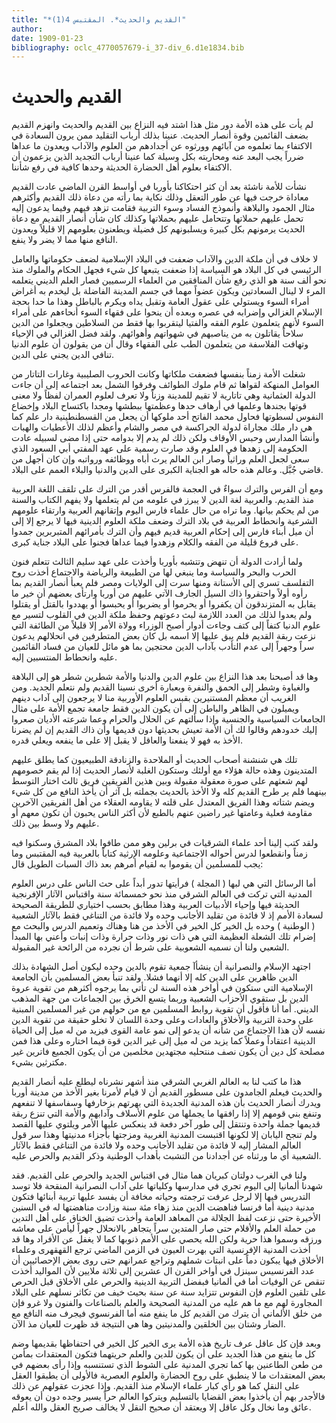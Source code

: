 ```yaml
---
title: "*القديم والحديث*. المقتبس 4(1)"
author: 
date: 1909-01-23
bibliography: oclc_4770057679-i_37-div_6.d1e1834.bib
---
```




#  القديم والحديث 


 لم يأت على هذه الأمة دور مثل هذا اشتد فيه النزاع بين القديم والحديث وانهزم القديم بضعف القائمين وقوة أنصار الحديث. عنينا بذلك أرباب التقليد ممن يرون السعادة في الاكتفاء بما تعلموه من آبائهم وورثوه عن أجدادهم من العلوم والآداب ويعدون ما عداها ضرراً يجب البعد عنه ومحاربته بكل وسيلة كما عنينا أرباب التجديد الذين يزعمون أن الاكتفاء بعلوم أهل الحضارة الحديثة وحدها كافية في رفع شأننا. 

 نشأت للأمة ناشئة بعد أن كثر احتكاكنا بأوربا في أواسط القرن الماضي عادت القديم معاداة خرجت فيها عن طور التعقل وذلك نكاية بما رأته من دعاة ذلك القديم وأكثرهم مثال الجمود والبلاهة وأنموذج الفساد وسوء التربية فقامت تزهد فيهم وفيما يدعون إليه تحمل عليهم حملاتها وتتحامل عليهم بحملاتها وكذلك كان شأن أنصار القديم مع دعاة الحديث يرمونهم بكل كبيرة ويسلبونهم كل فضيلة ويطعنون بعلومهم إلا قليلاً ويعدون النافع منها مما لا يضر ولا ينفع. 

 لا خلاف في أن ملكة الدين والآداب ضعفت في البلاد الإسلامية لضعف حكوماتها والعامل الرئيسي في كل البلاد هو السياسة إذا ضعفت يتبعها كل شيء فجهل الحكام والملوك منذ نحو  ألف  سنة هو الذي رفع شأن المنافقين من العلماء الرسميين فصار العلم الديني يتعلمه المرء لا لينال السعادتين ويكون عضواً مهما في جسم المدينة الفاضلة بل ليخدم به أغراض أمراء السوء ويستولي على عقول العامة وتقبل يداه ويكرم بالباطل وهذا ما حدا بحجة الإسلام الغزالي وإضرابه في عصره وبعده أن ينحوا على فقهاء السوء أنحاءهم على أمراء السوء لأنهم يتعلمون علوم الفقه والفتيا ليتقربوا بها فقط من السلاطين ويجعلوا من الدين سلاحاً يقاتلون به من يناصبهم في شهواتهم وأهوائهم. ولقد فضل الغزالي في الإحياء وتهافت الفلاسفة من يتعلمون الطب على الفقهاء وقال أن من يقولون أن علوم الدنيا تنافي الدين يجني على الدين. 

 شغلت الأمة زمناً بنفسها فضعفت ملكاتها وكانت الحروب الصليبية وغارات التاتار من العوامل المنهكة لقواها ثم قام ملوك الطوائف وفرقوا الشمل بعد اجتماعه إلى أن جاءت الدولة العثمانية وهي تاتارية لا تقيم للمدينة وزناً ولا تعرف لعلوم العمران لفظاً   ولا معنى قوتها بجندها وعلمها في أرهاف حدها وعظمتها ببطشها ومجدا باكتساح البلاد وإخضاع   النفوس لسطوتها فحاول محمد الفاتح  أحد  ملوكها أن يجعل من القسطنطينية دار علم كما هي دار ملك مجاراة لدولة الجراكسة في مصر والشام وأعظم لذلك الأعطيات والهبات وأنشأ المدارس وحبس الأوقاف ولكن ذلك لم يدم إلا بدوامه حتى إذا مضى لسبيله عادت الحكومة إلى زهدها في العلوم وقد صارت رسمية على عهد المفتي أبي السعود الذي سعى لجعل العلم وراثياً وصار ابن العالم يرث أباه ووظائفه ورواتبه وإن كان أجهل من قاضي جُبَّل. وعالم هذه حاله هو الجناية الكبرى على الدين والدنيا والبلاء العمم على البلاد. 

 ومع أن الفرس والترك سواءٌ في العجمة فالفرس أقدر من الترك على تلقف اللغة العربية منذ القديم. والعربية لغة الدين لا يبرز في علومه من لم يتعلمها ولا يفهم الكتاب والسنة من لم يحكم بيانها. وما تراه من حال علماء فارس اليوم وإتقانهم العربية وارتقاء علومهم الشرعية وانحطاط العربية في بلاد الترك وضعف ملكة العلوم الدينية فيها لا يرجع إلا إلى أن ميل أبناء فارس إلى إحكام العربية قديم فيهم وأن الترك بأمرائهم المتبربرين جمدوا على فروع قليلة من الفقه والكلام وزهدوا فيما عداها فجنوا على البلاد جناية كبرى. 

 ولما أرادت الدولة أن تنهض وتتشبه بأوربا وأخذت على عهد سليم الثالث تتعلم فنون الحرب والبحر والسياسة وما ينبغي لها من الطبيعة والرياضة والاجتماع أخذت روح التفلسف تسري إلى الأستانة ومنها سرت إلى الولايات ومصر فلم يعبأ أنصار القديم بما رأوه أولاً واحتقروا ذاك السيل الجارف الآتي عليهم من أوربا وارتأى بعضهم أن خير ما يقابل به المتزندقون أن يكفروا أو يحرموا أو يضربوا أو يحبسوا أو يهددوا بالقتل أو يقتلوا ولم يعدوا لذلك من العدد اللازمة لبث دعوتهم وحفظ ملكة الدين في القلوب لتسير مع علوم الدنيا كتفاً إلى كتف وجاءت أدوار أصبح الوزراء وولاة الأمر إلا قليلاً من الطائفة التي نزعت ربقة القديم فلم يبق عليها إلا اسمه بل كان بعض المتطرفين في انحلالهم يدعون سراً وجهراً إلى عدم التأدب بآداب الدين محتجين بما هو مائل للعيان من فساد القائمين عليه وانحطاط المنتسبين إليه. 

 وها قد أصبحنا بعد هذا النزاع بين علوم الدين والدنيا والأمة شطرين شطر هو إلى   البلاهة والغباوة وشطر إلى الحمق والنفرة وبعبارة أخرى نسينا القديم ولم نتعلم الجديد. ومن الغريب أن معظم المستنيرين بقبس العلوم الأوربية منا لا يرجعون إلى آداب دينهم   ويميلون في الظاهر والباطن إلى أن يكون الدين فقط جامعة تجمع الأمة على مثال الجامعات السياسية والجنسية وإذا سألتهم عن الحلال والحرام وعما شرعته الأديان صعروا إليك خدودهم وقالوا لك أن الأمة تعيش بحديثها دون قديمها وأن ذاك القديم إن لم يضرنا الأخذ به فهو لا ينفعنا والعاقل لا يقبل إلا على ما ينفعه ويعلي قدره. 

 تلك هي شنشنة أصحاب الحديث أو الملاحدة والزنادقة الطبيعيون كما يطلق عليهم المتدينون وهذه حالة هؤلاء مع أولئك وستكون الغلبة لأنصار الحديث إذا لم يقم خصومهم لهم شعثهم على صورة معقولة مقبولة وبين هذين الفريقين فريق ثالث اختار التوسط بينهما فلم ير طرح القديم كله ولا الأخذ بالحديث بجملته بل آثر أن يأخذ النافع من كل شيء ويضم شتاته وهذا الفريق المعتدل على قلته لا يقاومه العقلاء من أهل الفريقين الآخرين مقاومة فعلية وعامتها غير راضين عنهم بالطبع لأن أكثر الناس يحبون أن تكون معهم أو عليهم ولا وسط بين ذلك. 

 ولقد كتب إلينا  أحد  علماء الشرقيات في برلين وهو ممن طافوا بلاد المشرق وسكنوا فيه زمناً وانقطعوا لدرس أحواله الاجتماعية وعلومه الإرثية كتاباً بالعربية فيه المقتبس وما يجب للمسلمين أن يقوموا به لقيام أمرهم بعد ذاك السبات الطويل قال: 

 أما الرسائل التي هي لبها ( المجلة ) فرأيتها تدور أبداً على حث الناس على درس العلوم المدنية التي تركت في العالم الشرقي منذ نحو  خمسمائة  سنة واقتباس الآثار الإفرنجية الحديثة فيها وإحياء الأدبيات العربية وهذا مطابق بحسب اختياري للطريقة الصحيحة لسعادة الأمم إذ لا فائدة من تقليد الأجانب وحده ولا فائدة من التناغي فقط بالآثار الشعبية ( الوطنية ) وحده بل الخير كل الخير في الأخذ من هنا وهناك وتعميم الدرس والبحث مع إضرام تلك الشعلة العظيمة التي هي ذات نور وذات حرارة وذات إنبات وأعني بها المبدأ الشعبي ولنا أن نسميه الشعوبية على شرط أن نجرده من الرائحة غير المقبولة. 

 اجتهد الإسلام والنصرانية أن ينشأآ جمعية تقوم بالدين وحده ليكون أصل   الشهادة بذلك الدين ظاهرين على الدين كله إلا أنهما فشلا. ولقد تنبأ بعض المسلمين بأن الجامعة الإسلامية التي ستكون في أواخر هذه السنة لن تأتي بما يرجوه أكثرهم من تقوية عروة الدين بل ستقوي الأحزاب الشعبية وربما يتسع الخرق بين الجماعات من جهة المذهب   الديني. أما أنا فأقول أن تقوية روابط المسلمين مع من حولهم من غير المسلمين المبنية على وحدة التربية والأخلاق والعادات وعلى وحدة اللسان لا تخلو حقيقة من تقوية الدين نفسه لأن هذا الاجتماع من شأنه أن يدعو إلى نمو عامة القوى فيزيد من له ميل إلى الحياة الدينية اعتقاداً وعملاً كما يزيد من له ميل إلى غير الدين قوة فيما اختاره وعلى هذا فمن مصلحة كل دين أن يكون نصف منتحليه مجتهدين مخلصين من أن يكون الجميع فاترين غير مكترثين بشيء. 

 هذا ما كتب لنا به العالم الغربي الشرقي منذ أشهر نشرناه ليطلع عليه أنصار القديم والحديث فيعلم الجامدون على مسطور القديم أن لا قيام لأمرنا بغير الأخذ من مدينة أوربا ويدرك أنصار الحديث بأن هذه المدنية الجديدة التي بهرتهم بزخارفها وسفاسفها لا تنفعهم وتنفع بني قومهم إلا إذا رافقها ما يجملها من علوم الأسلاف وآدابهم والأمة التي تنزع ربقة قديمها جملة واحدة وتنتقل إلى طور آخر دفعة قد ينعكس عليها الأمر ويلتوي عليها القصد ولم تنجح اليابان إلا لكونها اقتبست المدنية الغربية ومزجتها بأجزاء مدنيتها وهذا سر قول العالم المشار إليه لا فائدة من تقليد الأجانب وحده ولا فائدة من التناغي فقط بالآثار الشعبية أي ما ورثناه عن أجدادنا من التشبث بأهداب الوطنية وذكر القديم والحرص عليه. 

 ولنا في الغرب دولتان كبريان هما مثال في اقتباس الجديد والحرص على القديم. فقد شهدنا ألمانيا إلى اليوم تجري في مدارسها وكلياتها على آداب النصرانية المنقحة فلا توسد التدريس فيها إلا لرجل عرفت ترجمته وحياته مخافة أن يفسد عليها تربية أبنائها فتكون مدنية دينية أما فرنسا فناهضت الدين منذ زهاء  مئة  سنة وزادت مناهضتها له في السنين الأخيرة حتى نزعت لفظ الجلالة من المعاهد العامة وأخذت تضيق الخناق على أهل التدين من حملة العلم والأقلام حتى صار المتدين سراً يتجاهر بالانحلال جهراً ليأمن على معاشه ورزقه وسموا هذا حرية ولكن الله يحصي على الأمم ذنوبها كما لا يغفل عن الأفراد وها قد أخذت المدنية الإفرنسية التي بهرت العيون في الزمن الماضي ترجع   القهقهرى وعلماء الأخلاق فيها يبكون دماً على انبتات شملهم وتراجع عمرانهم حتى روى بعض الإحصائيين أن عدد الفرنسيس سينزل في أواخر القرن ال  عشرين  إلى  ثلاثة  ملايين لأن المواليد أخذت تنقص عن الوفيات أما في ألمانيا فبفضل التربية الدينية والحرص على الأخلاق قبل   الحرص على تلقين العلوم فإن النفوس تتزايد سنة عن سنة بحيث خيف من تكاثر نسلهم على البلاد المجاورة لهم مع ما هم عليه من المدنية الصحيحة والعلم بالصناعات والفنون ولا غرو فإن من خلق الألماني أن يترك من القديم كل ما ينفع منه أما الفرنسوي فيجرف منه النافع مع الضار وشتان بين الخلقين والمدنيتين وها هي النتيجة قد ظهرت للعيان مذ الآن. 

 وبعد فإن كل عاقل عرف تاريخ هذه الأمة يرى الخير كل الخير في احتفاظها بقديمها وضم كل ما ينفع من هذا الجديد على أن يكون للدين والعلم حريتهما فتكون المعتقدات بمأمن من طعن الطاعنين بها كما تجري المدنية على الشوط الذي تستنسبه وإذا رأى بعضهم في بعض المعتقدات ما لا ينطبق على روح الحضارة والعلوم العصرية فالأولى أن يطبقوا العقل على النقل كما هو رأي كبار علماء الإسلام منذ القديم. وإذا عجزت عقولهم عن ذلك فالأجدر بهم أن يأخذوا بعض القضايا بالتسليم ويتركوا العالم حراً يسير وجده دون أن يعوقه عائق وما نخال وكل عاقل إلا ويعتقد أن صحيح النقل لا يخالف صريح العقل والله أعلم. 
